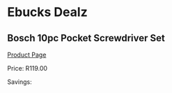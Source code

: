 
# Ebucks Dealz
## Bosch 10pc Pocket Screwdriver Set
[Product Page](https://www.ebucks.com/web/shop/productSelected.do?prodId=186062750&catId=336131644)

Price: R119.00

Savings: 


	